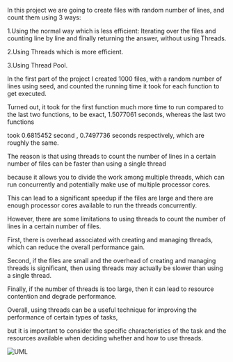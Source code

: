 In this project we are going to create files with random number of lines, and count them using 3 ways:

1.Using the normal way which is less efficient: Iterating over the files and counting line by line and finally returning the answer, without using Threads.

2.Using Threads which is more efficient.

3.Using Thread Pool.


In the first part of the project I created 1000 files, with a random number of lines using seed, and counted the running time it took for each function to get executed.

Turned out, it took for the first function much more time to run compared to the last two functions, to be exact, 1.5077061 seconds, whereas the last two functions

took 0.6815452 second , 0.7497736 seconds respectively, which are roughly the same.

The reason is that using threads to count the number of lines in a certain number of files can be faster than using a single thread

because it allows you to divide the work among multiple threads, which can run concurrently and potentially make use of multiple processor cores.

This can lead to a significant speedup if the files are large and there are enough processor cores available to run the threads concurrently.

However, there are some limitations to using threads to count the number of lines in a certain number of files.

First, there is overhead associated with creating and managing threads, which can reduce the overall performance gain.

Second, if the files are small and the overhead of creating and managing threads is significant, then using threads may actually be slower than using a single thread.

Finally, if the number of threads is too large, then it can lead to resource contention and degrade performance.

Overall, using threads can be a useful technique for improving the performance of certain types of tasks,

but it is important to consider the specific characteristics of the task and the resources available when deciding whether and how to use threads.

![UML](https://user-images.githubusercontent.com/85311237/210644775-3271a34e-286f-4cd8-b713-6542796c4e9d.png)
